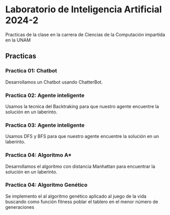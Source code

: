 # Laboratorio de Inteligencia Artificial 2024-2
Practicas de la clase en la carrera de Ciencias de la Computación impartida en la UNAM

## Practicas 

### Practica 01: Chatbot

Desarrollamos un Chatbot usando ChatterBot.

### Practica 02: Agente inteligente

Usamos la tecnica del Backtraking para que nuestro agente encuentre la solución en un laberinto. 

### Practica 03: Agente inteligente

Usamos DFS y BFS para que nuestro agente encuentre la solución en un laberinto. 

### Practica 04: Algoritmo A*

Desarrollamos el algoritmo con distancia Manhattan para encuentrar la solución en un laberinto. 

### Practica 04: Algoritmo Genético

Se implemento el al algoritmo genético aplicado al juego de la vida buscando como función fitness poblar el tablero en el menor número de generaciones 